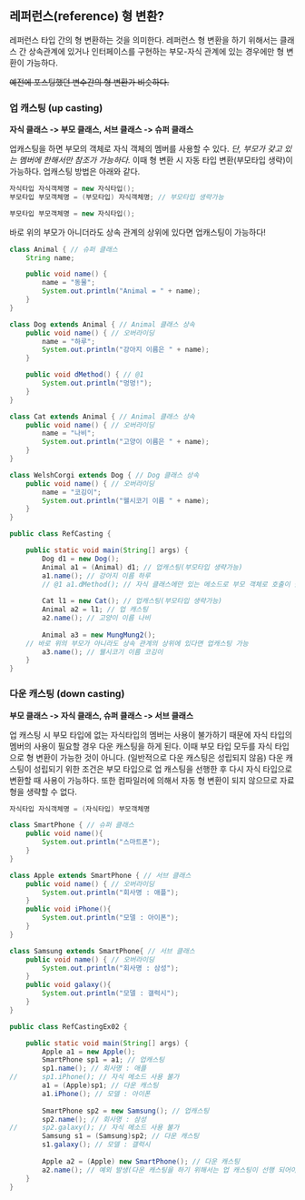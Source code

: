 ## 레퍼런스(reference) 형 변환?

레퍼런스 타입 간의 형 변환하는 것을 의미한다. 레퍼런스 형 변환을 하기 위해서는 클래스 간 상속관계에 있거나 인터페이스를 구현하는 부모-자식 관계에 있는 경우에만 형 변환이 가능하다.

~~예전에 포스팅했던 변수간의 형 변환가 비슷하다.~~

### 업 캐스팅 (up casting)

**자식 클래스 -> 부모 클래스, 서브 클래스 -> 슈퍼 클래스**

업캐스팅을 하면 부모의 객체로 자식 객체의 멤버를 사용할 수 있다. *단, 부모가 갖고 있는 멤버에 한해서만 참조가 가능하다.* 이때 형 변환 시 자동 타입 변환(부모타입 생략)이 가능하다. 업캐스팅 방법은 아래와 같다.

```java
자식타입 자식객체명 = new 자식타입();
부모타입 부모객체명 = (부모타입) 자식객체명; // 부모타입 생략가능
```

```java
부모타입 부모객체명 = new 자식타입();
```

바로 위의 부모가 아니더라도 상속 관계의 상위에 있다면 업캐스팅이 가능하다!

```java
class Animal { // 슈퍼 클래스
	String name;

	public void name() {
		name = "동물";
		System.out.println("Animal = " + name);
	}
}

class Dog extends Animal { // Animal 클래스 상속
	public void name() { // 오버라이딩
		name = "하루";
		System.out.println("강아지 이름은 " + name);
	}

	public void dMethod() { // @1
		System.out.println("멍멍!");
	}
}

class Cat extends Animal { // Animal 클래스 상속
	public void name() { // 오버라이딩
		name = "나비";
		System.out.println("고양이 이름은 " + name);
	}
}

class WelshCorgi extends Dog { // Dog 클래스 상속
	public void name() { // 오버라이딩
		name = "코깅이";
		System.out.println("웰시코기 이름 " + name);
	}
}

public class RefCasting {

	public static void main(String[] args) {
		Dog d1 = new Dog();
		Animal a1 = (Animal) d1; // 업캐스팅(부모타입 생략가능)
		a1.name(); // 강아지 이름 하루
		// @1 a1.dMethod(); // 자식 클래스에만 있는 메소드로 부모 객체로 호출이 불가
		
		Cat l1 = new Cat(); // 업캐스팅(부모타입 생략가능)
		Animal a2 = l1; // 업 캐스팅
		a2.name(); // 고양이 이름 나비
		
		Animal a3 = new MungMung2();
    // 바로 위의 부모가 아니라도 상속 관계의 상위에 있다면 업캐스팅 가능
		a3.name(); // 웰시코기 이름 코깅이
	}
}
```

### 다운 캐스팅 (down casting)

**부모 클래스 -> 자식 클래스, 슈퍼 클래스 -> 서브 클래스**

업 캐스팅 시 부모 타입에 없는 자식타입의 멤버는 사용이 불가하기 때문에 자식 타입의 멤버의 사용이 필요할 경우 다운 캐스팅을 하게 된다. 이때 부모 타입 모두를 자식 타입으로 형 변환이 가능한 것이 아니다. (일반적으로 다운 캐스팅은 성립되지 않음) 다운 캐스팅이 성립되기 위한 조건은 부모 타입으로 업 캐스팅을 선행한 후 다시 자식 타입으로 변환할 때 사용이 가능하다. 또한 컴파일러에 의해서 자동 형 변환이 되지 않으므로 자료형을 생략할 수 없다.

```java
자식타입 자식객체명 = (자식타입) 부모객체명
```

```java
class SmartPhone { // 슈퍼 클래스
	public void name(){
		System.out.println("스마트폰");
	}
}

class Apple extends SmartPhone { // 서브 클래스
	public void name() { // 오버라이딩
		System.out.println("회사명 : 애플");
	}
	public void iPhone(){
		System.out.println("모델 : 아이폰");
	}
}

class Samsung extends SmartPhone{ // 서브 클래스
	public void name() { // 오버라이딩
		System.out.println("회사명 : 삼성");
	}
	public void galaxy(){
		System.out.println("모델 : 갤럭시");
	}
}

public class RefCastingEx02 {

	public static void main(String[] args) {
		Apple a1 = new Apple();
		SmartPhone sp1 = a1; // 업캐스팅
		sp1.name(); // 회사명 : 애플
//		sp1.iPhone(); // 자식 메소드 사용 불가
		a1 = (Apple)sp1; // 다운 캐스팅
		a1.iPhone(); // 모델 : 아이폰
		
		SmartPhone sp2 = new Samsung(); // 업캐스팅
		sp2.name(); // 회사명 : 삼성
//		sp2.galaxy(); // 자식 메소드 사용 불가
		Samsung s1 = (Samsung)sp2; // 다운 캐스팅
		s1.galaxy(); // 모델 : 갤럭시
		
		Apple a2 = (Apple) new SmartPhone(); // 다운 캐스팅
		a2.name(); // 예외 발생(다운 캐스팅을 하기 위해서는 업 캐스팅이 선행 되어야 한다 !!!
	}
}
```